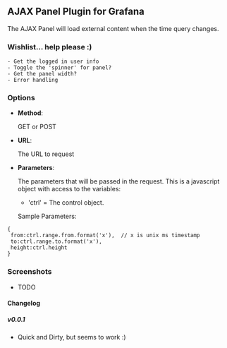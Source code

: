 ## AJAX Panel Plugin for Grafana

The AJAX Panel will load external content when the time query changes.


### Wishlist... help please :)

	- Get the logged in user info
	- Toggle the 'spinner' for panel?
	- Get the panel width?
	- Error handling


### Options

- **Method**:

  GET or POST

- **URL**:

  The URL to request

- **Parameters**:

  The parameters that will be passed in the request.  This is a javascript object with access to the variables:
  	- 'ctrl' = The control object.
  
  Sample Parameters:
```
{
 from:ctrl.range.from.format('x'),  // x is unix ms timestamp
 to:ctrl.range.to.format('x'), 
 height:ctrl.height
}
```



### Screenshots

- TODO

#### Changelog

##### v0.0.1

- Quick and Dirty, but seems to work :)
